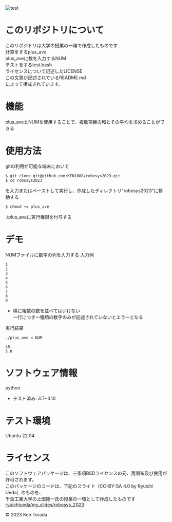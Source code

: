 ![test](https://github.com/ken1088/robosys2023/actions/workflows/test.yml/badge.svg)  
# このリポジトリについて
このリポジトリは大学の授業の一環で作成したものです  
計算をするplus_ave  
plus_aveに数を入力するNUM  
テストをするtest.bash  
ライセンスについて記述したLICENSE  
この文章が記述されているREADME.md  
によって構成されています。

# 機能  
plus_aveとNUMを使用することで、複数項目の和とその平均を求めることができる

# 使用方法
gitの利用が可能な端末において  
```  
$ git clone git@github.com:KEN1088/robosys2023.git
$ cd robosys2023
```
を入力またはペーストして実行し、作成したディレクトリ"robosys2023"に移動する  
```
$ chmod +x plus_ave
```
./plus_aveに実行権限を付与する  

# デモ
NUMファイルに数字の列を入力する
入力例  
```  
1  
2  
3  
4  
5  
6  
7  
8  
9  
```  
* 横に複数の数を並べてはいけない  
  一行につき一種類の数字のみが記述されていないとエラーとなる  
  
実行結果  
```  
./plus_ave < NUM  
  
45  
5.0  
```  

# ソフトウェア情報
python  
* テスト済み: 3.7~3.10

# テスト環境
Ubuntu 22.04
  
# ライセンス
このソフトウェアパッケージは、三条項BSDライセンスの元、再頒布及び使用が許可されます。  
このパッケージのコードは、下記のスライド（CC-BY-SA 4.0 by Ryuichi Ueda）のものを、  
千葉工業大学の上田隆一氏の授業の一環として作成したものです  
[ryuichiueda/my_slides/robosys_2023](https://github.com/ryuichiueda/my_slides/tree/master/robosys_2022)  
  
© 2023 Ken Terada  
